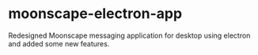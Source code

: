 # moonscape-electron-app
Redesigned Moonscape messaging application for desktop using electron and added some new features.
